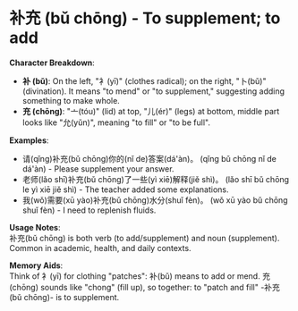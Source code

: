 # **补充 (bǔ chōng) - To supplement; to add**

**Character Breakdown**:  
- **补 (bǔ)**: On the left, "衤(yī)" (clothes radical); on the right, "卜(bǔ)" (divination). It means "to mend" or "to supplement," suggesting adding something to make whole.  
- **充 (chōng)**: "亠(tóu)" (lid) at top, "儿(ér)" (legs) at bottom, middle part looks like "允(yǔn)", meaning "to fill" or "to be full".

**Examples**:  
- 请(qǐng)补充(bǔ chōng)你的(nǐ de)答案(dá'àn)。 (qǐng bǔ chōng nǐ de dá'àn) - Please supplement your answer.  
- 老师(lǎo shī)补充(bǔ chōng)了一些(yì xiē)解释(jiě shì)。 (lǎo shī bǔ chōng le yì xiē jiě shì) - The teacher added some explanations.  
- 我(wǒ)需要(xū yào)补充(bǔ chōng)水分(shuǐ fèn)。 (wǒ xū yào bǔ chōng shuǐ fèn) - I need to replenish fluids.

**Usage Notes**:  
补充(bǔ chōng) is both verb (to add/supplement) and noun (supplement). Common in academic, health, and daily contexts.

**Memory Aids**:  
Think of 衤(yī) for clothing "patches": 补(bǔ) means to add or mend. 充(chōng) sounds like "chong" (fill up), so together: to "patch and fill" -补充(bǔ chōng)- is to supplement.